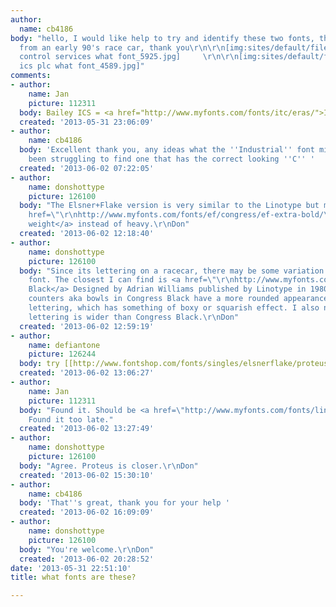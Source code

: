 ```yaml
---
author:
  name: cb4186
body: "hello, I would like help to try and identify these two fonts, they are originally
  from an early 90's race car, thank you\r\n\r\n[img:sites/default/files/old-images/industrial
  control services what font_5925.jpg]     \r\n\r\n[img:sites/default/files/old-images/bailey
  ics plc what font_4589.jpg]"
comments:
- author:
    name: Jan
    picture: 112311
  body: Bailey ICS = <a href="http://www.myfonts.com/fonts/itc/eras/">ITC Eras</a>
  created: '2013-05-31 23:06:09'
- author:
    name: cb4186
  body: 'Excellent thank you, any ideas what the ''Industrial'' font might be? I have
    been struggling to find one that has the correct looking ''C'' '
  created: '2013-06-02 07:22:05'
- author:
    name: donshottype
    picture: 126100
  body: "The Elsner+Flake version is very similar to the Linotype but matches at the\r\n<a
    href=\"\r\nhttp://www.myfonts.com/fonts/ef/congress/ef-extra-bold/\">Extra Bold
    weight</a> instead of heavy.\r\nDon"
  created: '2013-06-02 12:18:40'
- author:
    name: donshottype
    picture: 126100
  body: "Since its lettering on a racecar, there may be some variation from the original
    font. The closest I can find is <a href=\"\r\nhttp://www.myfonts.com/fonts/linotype/congress/black/\">Congress
    Black</a> Designed by Adrian Williams published by Linotype in 1980.\r\n[img:sites/default/files/old-images/CongressBlack_5263.jpg]\r\nThe
    counters aka bowls in Congress Black have a more rounded appearance than your
    lettering, which has something of boxy or squarish effect. I also note that your
    lettering is wider than Congress Black.\r\nDon"
  created: '2013-06-02 12:59:19'
- author:
    name: defiantone
    picture: 126244
  body: try [[http://www.fontshop.com/fonts/singles/elsnerflake/proteus_medium_ot/|Proteus]]
  created: '2013-06-02 13:06:27'
- author:
    name: Jan
    picture: 112311
  body: "Found it. Should be <a href=\"http://www.myfonts.com/fonts/linotype/proteus/\">Proteus</a>.\r\n\r\nEDIT:
    Found it too late."
  created: '2013-06-02 13:27:49'
- author:
    name: donshottype
    picture: 126100
  body: "Agree. Proteus is closer.\r\nDon"
  created: '2013-06-02 15:30:10'
- author:
    name: cb4186
  body: 'That''s great, thank you for your help '
  created: '2013-06-02 16:09:09'
- author:
    name: donshottype
    picture: 126100
  body: "You're welcome.\r\nDon"
  created: '2013-06-02 20:28:52'
date: '2013-05-31 22:51:10'
title: what fonts are these?

---
```


